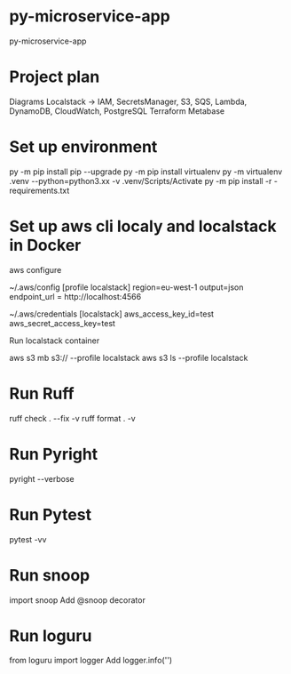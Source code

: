 # py-microservice-app
py-microservice-app

# Project plan
Diagrams
Localstack -> IAM, SecretsManager, S3, SQS, Lambda, DynamoDB, CloudWatch,
PostgreSQL
Terraform
Metabase

# Set up environment
py -m pip install pip --upgrade
py -m pip install virtualenv
py -m virtualenv .venv --python=python3.xx -v
.venv/Scripts/Activate
py -m pip install -r -requirements.txt

# Set up aws cli localy and localstack in Docker
aws configure

~/.aws/config
[profile localstack]
region=eu-west-1
output=json
endpoint_url = http://localhost:4566

~/.aws/credentials
[localstack]
aws_access_key_id=test
aws_secret_access_key=test

Run localstack container

aws s3 mb s3:// --profile localstack
aws s3 ls --profile localstack


# Run Ruff
ruff check . --fix -v
ruff format . -v

# Run Pyright
pyright --verbose

# Run Pytest
pytest -vv

# Run snoop
import snoop
Add @snoop decorator

# Run loguru
from loguru import logger
Add logger.info('')


